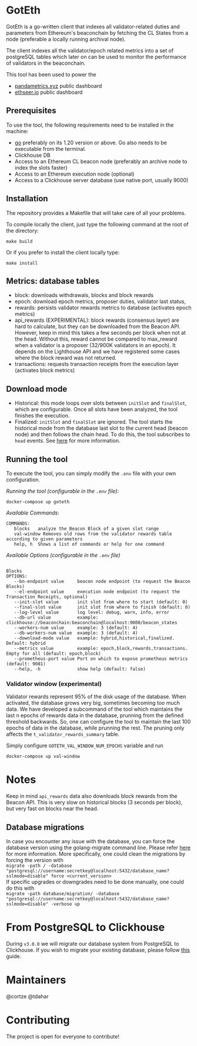 # GotEth

GotEth is a go-written client that indexes all validator-related duties and parameters from Ethereum's beaconchain by fetching the CL States from a node (preferable a locally running archival node).

The client indexes all the validator/epoch related metrics into a set of postgreSQL tables which later on can be used to monitor the performance of validators in the beaconchain.

This tool has been used to power the 
- [pandametrics.xyz](https://pandametrics.xyz/) public dashboard
- [ethseer.io](https://ethseer.io) public dashboard

## Prerequisites
To use the tool, the following requirements need to be installed in the machine:
- [go](https://go.dev/doc/install) preferably on its 1.20 version or above. Go also needs to be executable from the terminal.
- Clickhouse DB
- Access to an Ethereum CL beacon node (preferably an archive node to index the slots faster)
- Access to an Ethereum execution node (optional)
- Access to a Clickhouse server database (use native port, usually 9000)

## Installation
The repository provides a Makefile that will take care of all your problems.

To compile locally the client, just type the following command at the root of the directory:
```
make build
```

Or if you prefer to install the client locally type:
```
make install
```

## Metrics: database tables

- block: downloads withdrawals, blocks and block rewards
- epoch: download epoch metrics, proposer duties, validator last status,
- rewards: persists validator rewards metrics to database (activates epoch metrics)
- api_rewards (EXPERIMENTAL): block rewards (consensus layer) are hard to calculate, but they can be downloaded from the Beacon API. However, keep in mind this takes a few seconds per block when not at the head. Without this, reward cannot be compared to max_reward when a validator is a proposer (32/900K validators in an epoch). It depends on the Lighthouse API and we have registered some cases where the block reward was not returned.
- transactions: requests transaction receipts from the execution layer (activates block metrics)

## Download mode

- Historical: this mode loops over slots between `initSlot` and `finalSlot`, which are configurable. Once all slots have been analyzed, the tool finishes the execution.
- Finalized: `initSlot` and `finalSlot` are ignored. The tool starts the historical mode from the database last slot to the current head (beacon node) and then follows the chain head. To do this, the tool subscribes to `head` events. See [here](https://ethereum.github.io/beacon-APIs/#/Events/eventstream) for more information. 

## Running the tool
To execute the tool, you can simply modify the `.env` file with your own configuration.

*Running the tool (configurable in the `.env` file)*:
```
docker-compose up goteth
```

*Available Commands*:
```
COMMANDS:
   blocks   analyze the Beacon Block of a given slot range
   val-window Removes old rows from the validator rewards table according to given parameters
   help, h  Shows a list of commands or help for one command
```

*Available Options (configurable in the `.env` file)*
```

Blocks
OPTIONS:
   --bn-endpoint value     beacon node endpoint (to request the Beacon Blocks)
   --el-endpoint value 	   execution node endpoint (to request the Transaction Receipts, optional)
   --init-slot value       init slot from where to start (default: 0)
   --final-slot value      init slot from where to finish (default: 0)
   --log-level value       log level: debug, warn, info, error
   --db-url value          example: clickhouse://beaconchain:beaconchain@localhost:9000/beacon_states
   --workers-num value     example: 3 (default: 4)
   --db-workers-num value  example: 3 (default: 4)
   --download-mode value   example: hybrid,historical,finalized. Default: hybrid
   --metrics value         example: epoch,block,rewards,transactions. Empty for all (default: epoch,block)
   --prometheus-port value Port on which to expose prometheus metrics (default: 9081)
   --help, -h              show help (default: false)
```

### Validator window (experimental)

Validator rewards represent 95% of the disk usage of the database. When activated, the database grows very big, sometimes becoming too much data. 
We have developed a subcommand of the tool which maintains the last n epochs of rewards data in the database, prunning from the defined threshold backwards. So, one can configure the tool to maintain the last 100 epochs of data in the database, while prunning the rest.
The pruning only affects the `t_validator_rewards_summary` table.

Simply configure `GOTETH_VAL_WINDOW_NUM_EPOCHS` variable and run
```
docker-compose up val-window
```

# Notes

Keep in mind `api_rewards` data also downloads block rewards from the Beacon API. This is very slow on historical blocks (3 seconds per block), but very fast on blocks near the head.

## Database migrations

In case you encounter any issue with the database, you can force the database version using the golang-migrate command line. Please refer [here](https://github.com/golang-migrate/migrate) for more information.
More specifically, one could clean the migrations by forcing the version with <br>
```migrate -path / -database "postgresql://username:secretkey@localhost:5432/database_name?sslmode=disable" force <current_version>``` <br>
If specific upgrades or downgrades need to be done manually, one could do this with <br>
```migrate -path database/migration/ -database "postgresql://username:secretkey@localhost:5432/database_name?sslmode=disable" -verbose up```


# From PostgreSQL to Clickhouse
During `v3.0.0` we will migrate our database system from PostgreSQL to Clickhouse.
If you wish to migrate your existing database, please follow [this](https://migalabs.notion.site/PostgreSQL-to-Clickhouse-migration-611a52a457824cd494d701773365f62f) guide.

# Maintainers
@cortze @tdahar

# Contributing
The project is open for everyone to contribute! 